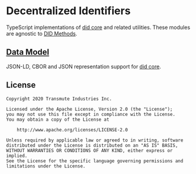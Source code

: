 # Decentralized Identifiers

TypeScript implementations of [did core](https://www.w3.org/TR/did-core/) and related utilities. These modules are agnostic to [DID Methods](https://www.w3.org/TR/did-core/#dfn-did-methods).

## [Data Model](https://github.com/transmute-industries/did-core/tree/master/packages/data-model)

JSON-LD, CBOR and JSON representation support for [did core](https://www.w3.org/TR/did-core/).

## License

```
Copyright 2020 Transmute Industries Inc.

Licensed under the Apache License, Version 2.0 (the "License");
you may not use this file except in compliance with the License.
You may obtain a copy of the License at

    http://www.apache.org/licenses/LICENSE-2.0

Unless required by applicable law or agreed to in writing, software
distributed under the License is distributed on an "AS IS" BASIS,
WITHOUT WARRANTIES OR CONDITIONS OF ANY KIND, either express or implied.
See the License for the specific language governing permissions and
limitations under the License.
```
